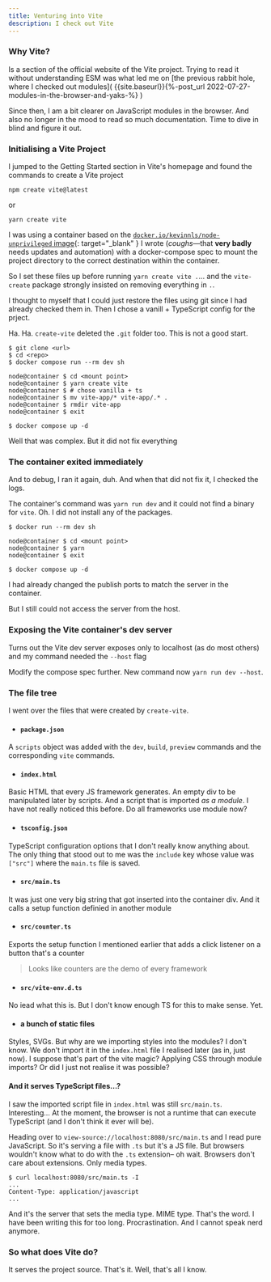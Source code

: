 ```yaml
---
title: Venturing into Vite
description: I check out Vite
---
```


### Why Vite?

Is a section of the official website of the Vite project.
Trying to read it without understanding ESM was what led
me on [the previous rabbit hole, where I checked out
modules]( {{site.baseurl}}{%-post_url 2022-07-27-modules-in-the-browser-and-yaks-%} )

Since then, I am a bit clearer on JavaScript modules
in the browser. And also no longer in the mood to read
so much documentation. Time to dive in blind and figure
it out.

### Initialising a Vite Project

I jumped to the Getting Started section in Vite's homepage
and found the commands to create a Vite project

```
npm create vite@latest
```
or
```
yarn create vite
```

I was using a container based on the
[`docker.io/kevinnls/node-unprivileged` image](
https://hub.docker.com/r/kevinnls/node-unprivileged){: target="\_blank" }
I wrote
(_coughs_&mdash;that **very badly** needs updates and automation)
with a docker-compose spec to mount the project directory to
the correct destination within the container.

So I set these files up before running `yarn create vite .`&hellip;
and the `vite-create` package strongly insisted on removing everything
in `.`.

I thought to myself that I could just restore the files using git
since I had already checked them in. Then I chose a vanill + TypeScript
config for the prject.

Ha. Ha. `create-vite` deleted the `.git`
folder too. This is not a good start.

```console
$ git clone <url>
$ cd <repo>
$ docker compose run --rm dev sh

node@container $ cd <mount point>
node@container $ yarn create vite
node@container $ # chose vanilla + ts
node@container $ mv vite-app/* vite-app/.* .
node@container $ rmdir vite-app
node@container $ exit

$ docker compose up -d
```

Well that was complex. But it did not fix everything

### The container exited immediately

And to debug, I ran it again, duh. And when that did not fix it, I
checked the logs.

The container's command was `yarn run dev` and it could not find
a binary for `vite`. Oh. I did not install any of the packages.

```console
$ docker run --rm dev sh

node@container $ cd <mount point>
node@container $ yarn
node@container $ exit

$ docker compose up -d
```

I had already changed the publish ports to match the server in the
container.

But I still could not access the server from the host.

### Exposing the Vite container's dev server

Turns out the Vite dev server exposes only to localhost (as do most
others) and my command needed the `--host` flag

Modify the compose spec further. New command now `yarn run dev --host`.

### The file tree

I went over the files that were created by `create-vite`.
- #### `package.json`
A `scripts` object was added with the `dev`, `build`, `preview`
commands and the corresponding `vite` commands.

- #### `index.html`
Basic HTML that every JS framework generates. An empty div
to be manipulated later by scripts. And a script that is
imported _as a module_.
I have not really noticed this before. Do all frameworks
use module now?

- #### `tsconfig.json`
TypeScript configuration options that I don't really know anything
about. The only thing that stood out to me was the `include` key
whose value was `["src"]` where the `main.ts` file is saved.

- #### `src/main.ts`
It was just one very big string that got inserted into the container
div. And it calls a setup function definied in another module

- #### `src/counter.ts`
Exports the setup function I mentioned earlier that adds a click
listener on a button that's a counter

> Looks like counters are the demo of every framework

- #### `src/vite-env.d.ts`
No iead what this is. But I don't know enough TS for this to make
sense. Yet.

- #### a bunch of static files
Styles, SVGs. But why are we importing styles into the modules?
I don't know. We don't import it in the `index.html` file I
realised later (as in, just now). I suppose that's part of
the vite magic? Applying CSS through module imports? Or did
I just not realise it was possible?


#### And it serves TypeScript files...?

I saw the imported script file in `index.html` was still `src/main.ts`.
Interesting... At the moment, the browser is not a runtime that
can execute TypeScript (and I don't think it ever will be).

Heading over to `view-source://localhost:8080/src/main.ts` and I read
pure JavaScript. So it's serving a file with `.ts` but it's a JS file.
But browsers wouldn't know what to do with the `.ts` extension&ndash;
oh wait. Browsers don't care about extensions. Only media types.

```console
$ curl localhost:8080/src/main.ts -I
...
Content-Type: application/javascript
...
```
And it's the server that sets the media type. MIME type. That's the
word. I have been writing this for too long. Procrastination. And
I cannot speak nerd anymore.

### So what does Vite do?

It serves the project source. That's it. Well, that's all I know.

